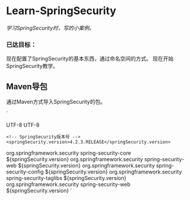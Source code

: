 # Learn-SpringSecurity
_学习SpringSecurity时，写的小案例。_

### 已达目标：

现在配置了SpringSecurity的基本东西，通过命名空间的方式。
现在开始SpringSecurity教学。

## Maven导包
通过Maven方式导入SpringSecurity的包。


`

<properties>
    <project.build.sourceEncoding>UTF-8</project.build.sourceEncoding>
    <project.reporting.outputEncoding>UTF-8</project.reporting.outputEncoding>
    
    <!-- SpringSecurity版本号 -->
    <springSecurity.version>4.2.3.RELEASE</springSecurity.version>
  </properties>
<dependency>
      <groupId>org.springframework.security</groupId>
      <artifactId>spring-security-core</artifactId>
      <version>${springSecurity.version}</version>
    </dependency>
    <dependency>
      <groupId>org.springframework.security</groupId>
      <artifactId>spring-security-web</artifactId>
      <version>${springSecurity.version}</version>
    </dependency>
    <dependency>
      <groupId>org.springframework.security</groupId>
      <artifactId>spring-security-config</artifactId>
      <version>${springSecurity.version}</version>
    </dependency>
    <dependency>
      <groupId>org.springframework.security</groupId>
      <artifactId>spring-security-taglibs</artifactId>
      <version>${springSecurity.version}</version>
    </dependency>
<dependency>
      <groupId>org.springframework.security</groupId>
      <artifactId>spring-security-web</artifactId>
      <version>${springSecurity.version}</version>
</dependency>
`
